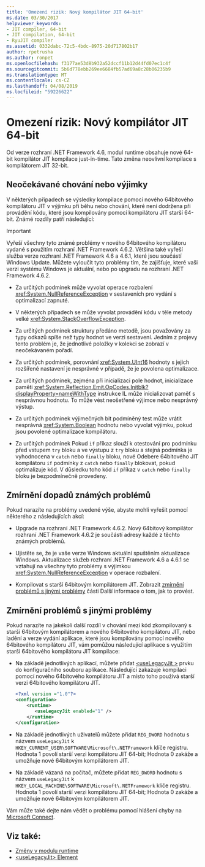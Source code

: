 ```yaml
---
title: 'Omezení rizik: Nový kompilátor JIT 64-bit'
ms.date: 03/30/2017
helpviewer_keywords:
- JIT compiler, 64-bit
- JIT compilation, 64-bit
- RyuJIT compiler
ms.assetid: 0332dabc-72c5-4bdc-8975-20d717802b17
author: rpetrusha
ms.author: ronpet
ms.openlocfilehash: f3177ae53d8b932a52dccf11b12d44fd07ec1c4f
ms.sourcegitcommit: 5b6d778ebb269ee6684fb57ad69a8c28b06235b9
ms.translationtype: MT
ms.contentlocale: cs-CZ
ms.lasthandoff: 04/08/2019
ms.locfileid: "59226622"
---
```

# <a name="mitigation-new-64-bit-jit-compiler"></a>Omezení rizik: Nový kompilátor JIT 64-bit
Od verze rozhraní .NET Framework 4.6, modul runtime obsahuje nové 64-bit kompilátor JIT kompilace just-in-time. Tato změna neovlivní kompilace s kompilátorem JIT 32-bit.  
  
## <a name="unexpected-behavior-or-exceptions"></a>Neočekávané chování nebo výjimky  
 V některých případech se výsledky kompilace pomocí nového 64bitového kompilátoru JIT v výjimku při běhu nebo chování, které není dodržena při provádění kódu, které jsou kompilovány pomocí kompilátoru JIT starší 64-bit. Známé rozdíly patří následující:  
  
> [!IMPORTANT]
>  Vyřeší všechny tyto známé problémy v nového 64bitového kompilátoru vydané s použitím rozhraní .NET Framework 4.6.2. Většina také vyřeší služba verze rozhraní .NET Framework 4.6 a 4.6.1, které jsou součástí Windows Update. Můžete vyloučit tyto problémy tím, že zajišťuje, které vaši verzi systému Windows je aktuální, nebo po upgradu na rozhraní .NET Framework 4.6.2.  
  
-   Za určitých podmínek může vyvolat operace rozbalení <xref:System.NullReferenceException> v sestaveních pro vydání s optimalizací zapnuté.  
  
-   V některých případech se může vyvolat provádění kódu v těle metody velké <xref:System.StackOverflowException>.  
  
-   Za určitých podmínek struktury předáno metodě, jsou považovány za typy odkazů spíše než typy hodnot ve verzi sestavení. Jedním z projevy tento problém je, že jednotlivé položky v kolekci se zobrazí v neočekávaném pořadí.  
  
-   Za určitých podmínek, porovnání <xref:System.UInt16> hodnoty s jejich rozšířené nastavení je nesprávné v případě, že je povolena optimalizace.  
  
-   Za určitých podmínek, zejména při inicializaci pole hodnot, inicializace paměti <xref:System.Reflection.Emit.OpCodes.Initblk?displayProperty=nameWithType> instrukce IL může inicializovat paměť s nesprávnou hodnotu. To může vést neošetřené výjimce nebo nesprávný výstup.  
  
-   Za určitých podmínek výjimečných bit podmíněný test může vrátit nesprávná <xref:System.Boolean> hodnotu nebo vyvolat výjimku, pokud jsou povolené optimalizace kompilátoru.  
  
-   Za určitých podmínek Pokud `if` příkaz slouží k otestování pro podmínku před vstupem `try` bloku a ve výstupu z `try` bloku a stejná podmínka je vyhodnocena v `catch` nebo `finally` bloku, nové Odebere 64bitového JIT kompilátoru `if` podmínky z `catch` nebo `finally` blokovat, pokud optimalizuje kód. V důsledku toho kód `if` příkaz v `catch` nebo `finally` bloku je bezpodmínečně provedeny.  
  
<a name="General"></a>   
## <a name="mitigation-of-known-issues"></a>Zmírnění dopadů známých problémů  
 Pokud narazíte na problémy uvedené výše, abyste mohli vyřešit pomocí některého z následujících akcí:  
  
-   Upgrade na rozhraní .NET Framework 4.6.2. Nový 64bitový kompilátor rozhraní .NET Framework 4.6.2 je součástí adresy každé z těchto známých problémů.  
  
-   Ujistěte se, že je vaše verze Windows aktuální spuštěním aktualizace Windows. Aktualizace služeb rozhraní .NET Framework 4.6 a 4.6.1 se vztahují na všechny tyto problémy s výjimkou <xref:System.NullReferenceException> v operace rozbalení.  
  
-   Kompilovat s starší 64bitovým kompilátorem JIT. Zobrazit [zmírnění problémů s jinými problémy](#Other) části Další informace o tom, jak to provést.  
  
<a name="Other"></a>   
## <a name="mitigation-of-other-issues"></a>Zmírnění problémů s jinými problémy  
 Pokud narazíte na jakékoli další rozdíl v chování mezi kód zkompilovaný s starší 64bitovým kompilátorem a nového 64bitového kompilátoru JIT, nebo ladění a verze vydání aplikace, které jsou kompilovány pomocí nového 64bitového kompilátoru JIT, vám pomůžou následující aplikace s využitím starší 64bitového kompilátoru JIT kompilace:  
  
-   Na základě jednotlivých aplikací, můžete přidat [ \<useLegacyJit >](../../../docs/framework/configure-apps/file-schema/runtime/uselegacyjit-element.md) prvku do konfiguračního souboru aplikace. Následující zakazuje kompilaci pomocí nového 64bitového kompilátoru JIT a místo toho používá starší verzi 64bitového kompilátoru JIT.  
  
    ```xml  
    <?xml version ="1.0"?>  
    <configuration>  
        <runtime>  
           <useLegacyJit enabled="1" />  
        </runtime>  
    </configuration>  
    ```  
  
-   Na základě jednotlivých uživatelů můžete přidat `REG_DWORD` hodnotu s názvem `useLegacyJit` k `HKEY_CURRENT_USER\SOFTWARE\Microsoft\.NETFramework` klíče registru. Hodnota 1 povolí starší verzi kompilátoru JIT 64-bit; Hodnota 0 zakáže a umožňuje nové 64bitovým kompilátorem JIT.  
  
-   Na základě vázaná na počítač, můžete přidat `REG_DWORD` hodnotu s názvem `useLegacyJit` k `HKEY_LOCAL_MACHINE\SOFTWARE\Microsoft\.NETFramework` klíče registru. Hodnota 1 povolí starší verzi kompilátoru JIT 64-bit; Hodnota 0 zakáže a umožňuje nové 64bitovým kompilátorem JIT.  
  
 Vám může také dejte nám vědět o problému pomocí hlášení chyby na [Microsoft Connect](https://connect.microsoft.com/VisualStudio).  
  
## <a name="see-also"></a>Viz také:

- [Změny v modulu runtime](../../../docs/framework/migration-guide/runtime-changes-in-the-net-framework-4-6.md)
- [\<useLegacyJit> Element](../../../docs/framework/configure-apps/file-schema/runtime/uselegacyjit-element.md)
